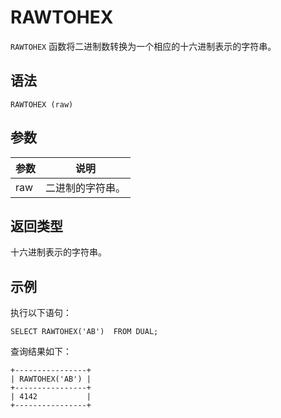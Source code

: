 RAWTOHEX 
=============================



`RAWTOHEX` 函数将二进制数转换为一个相应的十六进制表示的字符串。

语法 
--------------

    RAWTOHEX (raw)



参数 
--------------



| 参数  |    说明    |
|-----|----------|
| raw | 二进制的字符串。 |



返回类型 
----------------

十六进制表示的字符串。

示例 
--------------

执行以下语句：

    SELECT RAWTOHEX('AB')  FROM DUAL;



查询结果如下：

    +----------------+
    | RAWTOHEX('AB') |
    +----------------+
    | 4142           |
    +----------------+


